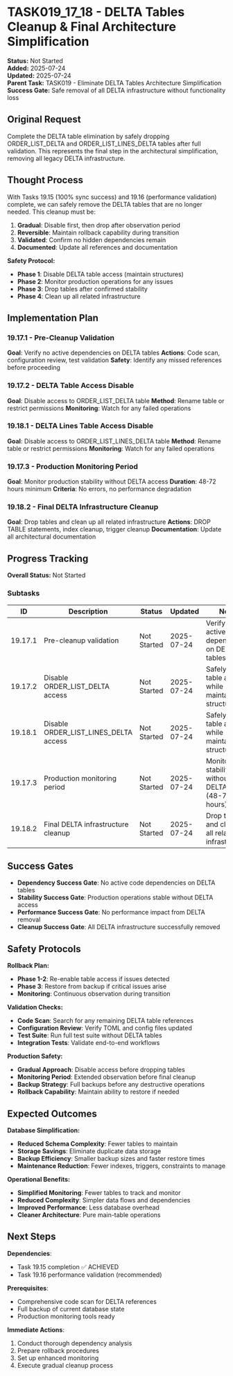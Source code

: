 # TASK019_17_18 - DELTA Tables Cleanup & Final Architecture Simplification

**Status:** Not Started  
**Added:** 2025-07-24  
**Updated:** 2025-07-24  
**Parent Task:** TASK019 - Eliminate DELTA Tables Architecture Simplification  
**Success Gate:** Safe removal of all DELTA infrastructure without functionality loss

## Original Request
Complete the DELTA table elimination by safely dropping ORDER_LIST_DELTA and ORDER_LIST_LINES_DELTA tables after full validation. This represents the final step in the architectural simplification, removing all legacy DELTA infrastructure.

## Thought Process
With Tasks 19.15 (100% sync success) and 19.16 (performance validation) complete, we can safely remove the DELTA tables that are no longer needed. This cleanup must be:

1. **Gradual**: Disable first, then drop after observation period
2. **Reversible**: Maintain rollback capability during transition
3. **Validated**: Confirm no hidden dependencies remain
4. **Documented**: Update all references and documentation

**Safety Protocol:**
- **Phase 1**: Disable DELTA table access (maintain structures)
- **Phase 2**: Monitor production operations for any issues
- **Phase 3**: Drop tables after confirmed stability
- **Phase 4**: Clean up all related infrastructure

## Implementation Plan

### 19.17.1 - Pre-Cleanup Validation
**Goal**: Verify no active dependencies on DELTA tables
**Actions**: Code scan, configuration review, test validation
**Safety**: Identify any missed references before proceeding

### 19.17.2 - DELTA Table Access Disable
**Goal**: Disable access to ORDER_LIST_DELTA table
**Method**: Rename table or restrict permissions
**Monitoring**: Watch for any failed operations

### 19.18.1 - DELTA Lines Table Access Disable  
**Goal**: Disable access to ORDER_LIST_LINES_DELTA table
**Method**: Rename table or restrict permissions
**Monitoring**: Watch for any failed operations

### 19.17.3 - Production Monitoring Period
**Goal**: Monitor production stability without DELTA access
**Duration**: 48-72 hours minimum
**Criteria**: No errors, no performance degradation

### 19.18.2 - Final DELTA Infrastructure Cleanup
**Goal**: Drop tables and clean up all related infrastructure
**Actions**: DROP TABLE statements, index cleanup, trigger cleanup
**Documentation**: Update all architectural documentation

## Progress Tracking

**Overall Status:** Not Started

### Subtasks
| ID | Description | Status | Updated | Notes |
|----|-------------|--------|---------|-------|
| 19.17.1 | Pre-cleanup validation | Not Started | 2025-07-24 | Verify no active dependencies on DELTA tables |
| 19.17.2 | Disable ORDER_LIST_DELTA access | Not Started | 2025-07-24 | Safely disable table access while maintaining structure |
| 19.18.1 | Disable ORDER_LIST_LINES_DELTA access | Not Started | 2025-07-24 | Safely disable table access while maintaining structure |
| 19.17.3 | Production monitoring period | Not Started | 2025-07-24 | Monitor stability without DELTA access (48-72 hours) |
| 19.18.2 | Final DELTA infrastructure cleanup | Not Started | 2025-07-24 | Drop tables and clean up all related infrastructure |

## Success Gates

- **Dependency Success Gate**: No active code dependencies on DELTA tables
- **Stability Success Gate**: Production operations stable without DELTA access
- **Performance Success Gate**: No performance impact from DELTA removal
- **Cleanup Success Gate**: All DELTA infrastructure successfully removed

## Safety Protocols

**Rollback Plan:**
- **Phase 1-2**: Re-enable table access if issues detected
- **Phase 3**: Restore from backup if critical issues arise
- **Monitoring**: Continuous observation during transition

**Validation Checks:**
- **Code Scan**: Search for any remaining DELTA table references
- **Configuration Review**: Verify TOML and config files updated
- **Test Suite**: Run full test suite without DELTA tables
- **Integration Tests**: Validate end-to-end workflows

**Production Safety:**
- **Gradual Approach**: Disable access before dropping tables
- **Monitoring Period**: Extended observation before final cleanup
- **Backup Strategy**: Full backups before any destructive operations
- **Rollback Capability**: Maintain ability to restore if needed

## Expected Outcomes

**Database Simplification:**
- **Reduced Schema Complexity**: Fewer tables to maintain
- **Storage Savings**: Eliminate duplicate data storage
- **Backup Efficiency**: Smaller backup sizes and faster restore times
- **Maintenance Reduction**: Fewer indexes, triggers, constraints to manage

**Operational Benefits:**
- **Simplified Monitoring**: Fewer tables to track and monitor
- **Reduced Complexity**: Simpler data flows and dependencies
- **Improved Performance**: Less database overhead
- **Cleaner Architecture**: Pure main-table operations

## Next Steps

**Dependencies**: 
- Task 19.15 completion ✅ ACHIEVED
- Task 19.16 performance validation (recommended)

**Prerequisites**:
- Comprehensive code scan for DELTA references
- Full backup of current database state
- Production monitoring tools ready

**Immediate Actions**:
1. Conduct thorough dependency analysis
2. Prepare rollback procedures
3. Set up enhanced monitoring
4. Execute gradual cleanup process

